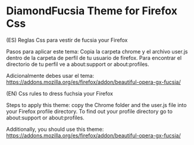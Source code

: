 # DiamondFucsia Theme for Firefox Css

(ES) Reglas Css para vestir de fucsia your Firefox

Pasos para aplicar este tema: Copia la carpeta chrome y el archivo user.js dentro de la carpeta de perfil de tu usuario de firefox. Para encontrar el directorio de tu perfil ve a about:support or about:profiles.

Adicionalmente debes usar el tema: https://addons.mozilla.org/es/firefox/addon/beautiful-opera-gx-fucsia/

(EN) Css rules to dress fuchsia your Firefox

Steps to apply this theme: copy the Chrome folder and the user.js file into your Firefox profile directory. To find out your profile directory go to about:support or about:profiles.

Additionally, you should use this theme: https://addons.mozilla.org/es/firefox/addon/beautiful-opera-gx-fucsia/
